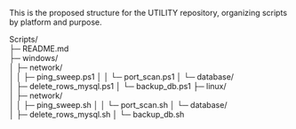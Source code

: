 This is the proposed structure for the UTILITY repository, organizing scripts by platform and purpose.


Scripts/                 
├─ README.md             
├─ windows/              
│  ├─ network/           
│  │  ├─ ping_sweep.ps1
│  │  └─ port_scan.ps1
│  └─ database/          
│     ├─ delete_rows_mysql.ps1
│     └─ backup_db.ps1
├─ linux/                
│  ├─ network/           
│  │  ├─ ping_sweep.sh
│  │  └─ port_scan.sh
│  └─ database/          
│     ├─ delete_rows_mysql.sh
│     └─ backup_db.sh
